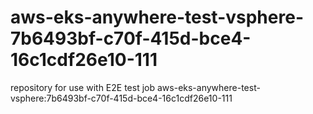 # aws-eks-anywhere-test-vsphere-7b6493bf-c70f-415d-bce4-16c1cdf26e10-111
repository for use with E2E test job aws-eks-anywhere-test-vsphere:7b6493bf-c70f-415d-bce4-16c1cdf26e10-111
